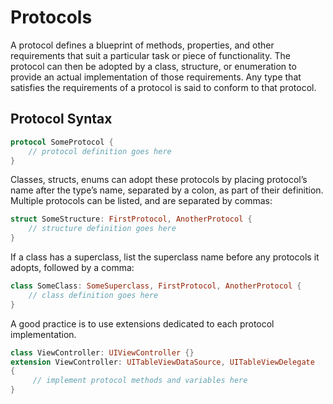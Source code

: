 
# Protocols

A protocol defines a blueprint of methods, properties, and other requirements that suit a particular task or piece of functionality. The protocol can then be adopted by a class, structure, or enumeration to provide an actual implementation of those requirements. Any type that satisfies the requirements of a protocol is said to conform to that protocol.
## Protocol Syntax

```swift
protocol SomeProtocol {
    // protocol definition goes here
}
```

Classes, structs, enums can adopt these protocols by placing protocol’s name after the type’s name, separated by a colon, as part of their definition. Multiple protocols can be listed, and are separated by commas:

```swift
struct SomeStructure: FirstProtocol, AnotherProtocol {
    // structure definition goes here
}
```

If a class has a superclass, list the superclass name before any protocols it adopts, followed by a comma:

```swift
class SomeClass: SomeSuperclass, FirstProtocol, AnotherProtocol {
    // class definition goes here
}
```

A good practice is to use extensions dedicated to each protocol implementation.

```swift
class ViewController: UIViewController {}
extension ViewController: UITableViewDataSource, UITableViewDelegate
{
     // implement protocol methods and variables here
}
```
